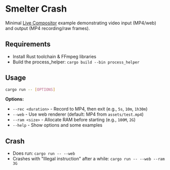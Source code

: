 # Smelter Crash

Minimal [Live Compositor](https://github.com/software-mansion/live-compositor) example demonstrating video input (MP4/web) and output (MP4 recording/raw frames).

## Requirements
- Install Rust toolchain & FFmpeg libraries
- Build the process_helper: `cargo build --bin process_helper`

## Usage

```bash
cargo run -- [OPTIONS]
```

**Options:**
- `--rec <duration>` - Record to MP4, then exit (e.g., `5s`, `10m`, `1h30m`)
- `--web` - Use web renderer (default: MP4 from `assets/test.mp4`)
- `--ram <size>` - Allocate RAM before starting (e.g., `100M`, `2G`)
- `--help` - Show options and some examples

## Crash
- Does run: `cargo run -- --web`
- Crashes with "Illegal instruction" after a while: `cargo run -- --web --ram 3G`
